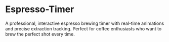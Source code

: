 # Espresso-Timer
A professional, interactive espresso brewing timer with real-time animations and precise extraction tracking. Perfect for coffee enthusiasts who want to brew the perfect shot every time.

